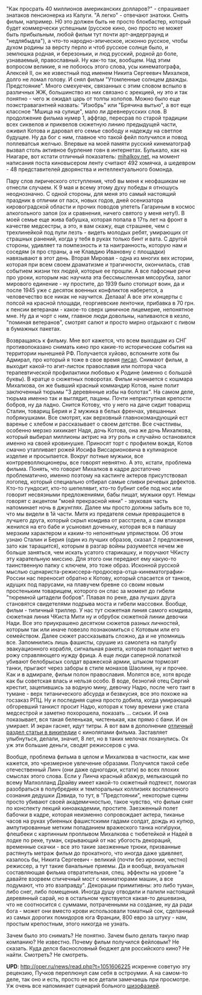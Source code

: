 "Как просрать 40 миллионов американских долларов?" - спрашивает знатаков пенсионерка из Калуги. "А легко" - отвечают знатоки. Снять фильм, например. Н0 это должен быть не просто блокбастер, который будет коммерчески успешным (русское кино, оно просто не может быть прибыльным, любой фильм тут почти арт-андерграунд и "недлябыдла"), а что-то народно-эпическое, исконно русское, чтобы духом родины за версту перло и чтоб русское солнце было, и землюшка родная, и березоньки, и люд русский, родной до боле, узнаваемый, православный. Ну как-то так, вообщем. Над этим вопросом великие, я не побоюсь этого слова, усы кинематографа, Алексей II, он же известный под именем Никита Сергеевич Михалков, долго не ломал голову. И снял фильм "Утомленные солнцем дважды. Предстояние". Много смехуечек, связанных с этим словом вспыло в различных ЖЖ, большинство из них связано с эрекцией, ну это и так понятно - чего ж ожидал царь от толпы холопов. Можно было еще поэкстравагантней назвать: "Изюбрь" или "Брячина вытью", а вот еще классное "Мшица на сулице", мало ли древнерусских слов. В продолжение фильма нумер 1, аффтар, пересрав по старой традиции всех сиквелов и приквелов сюжетную линию предыдущей части, оживил Котова и даровал его семье свободу и надежду на светлое будущее. Ну да бог с ним, главное что такой фейл получился и повод поплеватсья желчью. Впервые на моей памяти русский кинематограф вызвал столь активное бурление говн в интернетах. Булькало, как на Ниагаре, вот кстати отличный показатель: <a href="http://www.mihalkov.net/">mihalkov.net</a>, на момент написания поста киновысером ленту считают 492 хомячка, а шедевром - 48 представителей дворянства и интеллектуального бомонда.<p></p><p>Пару слов лирического отступления, чтоб вы меня к неофашикам не отнесли случаем. К 9 мая и всему этому духу победы я отношусь неоднозначно. С одной стороны, для меня это самый настоящий праздник в отличии от пасх, новых годов, дней осенизатора кировоградской области и прочих поводов улететь Гагариным в космос алкогольного запоя (ох и сравнения, ничего святого у меня нету!). В моей семье еще жива бабушка, которая попала в 17ть лет на фронт в качестве медсестры, а это, я вам скажу, еще страшнее, чем с трехлинейкой под пули лезть - видеть молодых ребят, умирающих от страшных ранений, когда у тебя в руках только бинт и вата. С другой стороны, удивляет та помпезность и та наигранность, которую нам и соседям (я про страны, а не Клавдию Ивановну с площадки) навязывают в этот день. Вторая Мировая - одна из многих вех истории, которая при всем своем драматизме и трагичности, окончилась, став событием жизни тех людей, которые ее прошли. А все пафосные речи про уроки, которым нас научила эта бессмысленная мясорубка, залог мирового единение - ну простите, до 1939 было стопицот воин, да и после 1945 уже с десяток военных конфликтов наберется, а человечество все никак не научится. Делааа! А все эти концерты с попсой на красной площади, георгиевские ленточки, прибавка в 70 грн. к пенсии ветеранам - какое-то сверх циничное лицемерие, непонятное мне. Ну да и чорт с ним, главное люди довольны, напиваются в кезло, "поминая ветеранов", смотрят салют и просто мирно отдыхают с пивом в бумажных пакетах.<p></p><p>Возвращаясь к фильму. Мне вот кажется, что всем выходцам из СНГ противопоказано снимать кино про какие-то исторические события на территории нынешней РФ. Получается хуйово, вспомните хотя бы Адмирал, про который я тоже в свое время <a href="/blog/158.html">писал</a>. Снимают фильм, а выходит какой-то агит-листок православия или полтора часа терапевтической профилактики любовью к Родине (именно с большой буквы). В кратце о сюжетных поворотах. Фильм начинается с кошмара Михалкова, он же бывший красный коммандир Котов, ныне полит заключенный тюрьмы "3 деревянные избы на болотах". На самом деле, тюрьма именно так и выглядит, пацаны. Почти неприступная крепости бобров, ну да ладно. Снится Котову, что у него на даче сидит товарищ Сталин, товарищ Берия и 2 мужика в белых френчах, увешанных побрякушками. Все смотрят, как верховный главнокомандующий ест варенье с хлебом и рассказывает о своем детстве. Все счастливы, особенно мерзко хихикает Надя, дочь Котова, она же дочь Михалкова, который выбирал миллионы актрис на эту роль и случайно остановился именно на своей кровинушке. Приносят торт с профилем вождя, Котов смачно утапливает рожей Иосифа Виссарионовича в кулинарное изделие и просыпается. Вокруг потные мужыки, все контрреволлюционеры, все говорят невнятно. А это, кстати, проблема фильма. Понять, что говорит Михалков в кадре достаточно проблематично, именно поэтому на кастинге актеров присутствовал логопед, который специально отбирал самые сливки речевых дефектов. Кто-то гундосит, кто-то шепелявит, кто-то бубнит себе под нос или говорит несвязными предложениями, бабы пищат, мужыки орут. Немцы говорят с акцентом "моей прекрасной няни" - звуковая часть напоминает ночь в джунглях. Далее мы просто должны забыть все то, что мы видели в 1й части. Митя из предателя семьи превращается в лучшего друга, который скрыл комдива от расстрела, а сам втихаря женился на его бабе и усыновил доченьку, которая вся в папашу мерзким характером и каким-то непонятным упрямством. Об этом узнаю Сталин и Берия (один из лучших образов, сказал 2 предложения, зато как таращится), которым в разгар войны разумеется нечем же больше заняться, чем искать усатого старикашку, и поручают ЧКисту эту карательную миссию. Для этого они передают ему какую-то таинственную папку с ключем, это тоже образ. Исконной русской мыслью сценариста-режиссера-продюсера-отца-кинематографии-России нас переносит обратно к Котову, который спасается от танков, идущих под парусами, на плавучем бревне со своим новым простеньким товарищем, которого он спас за момент до гибели "тюремной цитадели бобров". Плавая по реке, два лучших друга становятся свидетелями подрыва моста и гибели массовки. Вообще, фильм - типичный триллер. У нас тут сюжетная линия самого комдива, сюжетная линия ЧКиста Мити ну и обрубок сюжетной линии девочки Нади. Все это приукрашено десятком сюжетов разных личностей, которым так или иначе повезло познакомиться с Котовым или его семейством. Далее сюжет рассказывать сложно, да и не упомнишь все. Запомнились лишь фашисты, срушие из самолета на палубу эвакуационного корабля, сигнальная ракета, которая попадает метко в рожу справляющего нужду фрица. А еще люди саперной лопаткой убивают белобрысых солдат вражеской армии, штыком тормозят танки, прыгают через заборы в стиле монахов Шаолиня, ну и прочее. Как и в адмирале, фильм полон православия. Молятся все, хотя вроде как бы советская влась и нельзя особо. В воде, безногий отец Сергий крестит, зацепившись за водную мину, девочку Надю, после чего таит в тумане - верх титанического абсурда и безвкусия, все это похоже на госзаказ РПЦ. Ну и последняя сцена просто добила, когда умирающий обгоревший танкист просит Надю, которая к тому времени уже стала медсестрой и заметно похорошела, показать ... сиськи. И она показывает, вся такая беленькая, чистенькая, как прямо с бани. И он умирает. И экран гаснет, идут титры. А вот вам в дополнение <a href="http://ru.wikipedia.org/wiki/Утомлённые_солнцем_2#.D0.9A.D0.B8.D0.BD.D0.BE.D0.BB.D1.8F.D0.BF.D1.8B">отличный раздел статьи в википедии</a> с киноляпами фильма. Заставляет улыбнуться, делали, значит, 8 лет, но в таких мелочах лоханулись. Ох уж эти большие деньги, сводят режиссеров с ума.</p><p></p><p><p>Вообще, проблема фильма в целом и Михалкова в частности, как мне кажется, это чрезмерное увлечение образами. Получился такой себе отечественный Линч (они даже одногодки, кстати) во всех плохих смыслах этого слова. Если у Линча красный абажур, мелькающий по всему Малхолланд Драйву имеет какой-то сюжетный подтекст, помогая разобраться в полубреднях и темпоральных коллизиях воспаленного сознания дедушки Дэвида, то тут, в "Предстоянии", некоторые сцены просто убивают своей академичностью, такое чувство, что фильм снят по конспекту лекций киноакадемии, простите. Заезженный полет бабочки в кадре, которая неизменно сопровождает актера, тиканье часов на руках убиенных фашистскими гадами солдат, дождь из купюр, ампутированные метким попаданием вражеского танка ноги\руки, флешбеки с картинным проплывом Михалкова с тюбетейкой и Надей в лодке по реке, туман, скрывающий от нас убогость декораций, временные скачки - все это такие заезженные трюки, призванные растянуть метраж фильм до прокатного, что иногда даже удивляет, казалось бы, Никита Сергеевич - великий (почти без иронии, честно) режиссер, а тут такие банальные приемы. Да и вообще, визуальная составляющая фильма отвратительная, спец. эффекты на уровне "а давайте взорвем спичечный мост с миниатюрами машин, а все подумают, что это взаправду". Декорации примитивны: это либо туман, либо снег, либо помещения. Иногда душу отводили и палили настоящий деревянный сарай, но в остальном чувствуется какая-то дешевизна, что не соотносится с суммами, потраченными на создание, ну да ради бога - может они вместо крови использовали томатный сок, сделанный из самых дорогих помидоров юга Франции, 800 евро за штуку - нам, простым крепостным, этого никогда не узнать. </p><p></p><p>Зачем было это снимать? Не понятно. Зачем было делать такую пиар компанию? Не известно. Почему фильм получился фейловым? Не сказать. Куда делся баснословный бюджет для российского кино? Не найти. Смотреть? Не смотреть.</p></p></p><p></p><p><strong>UPD</strong>: <a href="http://oper.ru/news/read.php?t=1051606225">http://oper.ru/news/read.php?t=1051606225</a> искренне советую эту рецензию, Пучков переплюнул сам себя в остроумии. А на самом-то деле, так оно и есть, просто не все детали замечаешь при просмотре. Уж очень все напоминает сценарий больного <a href="http://ru.wikipedia.org/wiki/Шизофазия">шизофазией</a>.</p>